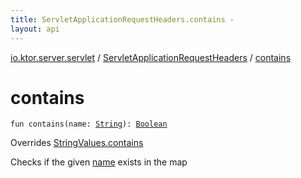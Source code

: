 ```yaml
---
title: ServletApplicationRequestHeaders.contains - 
layout: api
---
```


<div class='api-docs-breadcrumbs'><a href="../index.html">io.ktor.server.servlet</a> / <a href="index.html">ServletApplicationRequestHeaders</a> / <a href="./contains.html">contains</a></div>

# contains

<div class="signature"><code><span class="keyword">fun </span><span class="identifier">contains</span><span class="symbol">(</span><span class="parameterName" id="io.ktor.server.servlet.ServletApplicationRequestHeaders$contains(kotlin.String)/name">name</span><span class="symbol">:</span>&nbsp;<a href="https://kotlinlang.org/api/latest/jvm/stdlib/kotlin/-string/index.html"><span class="identifier">String</span></a><span class="symbol">)</span><span class="symbol">: </span><a href="https://kotlinlang.org/api/latest/jvm/stdlib/kotlin/-boolean/index.html"><span class="identifier">Boolean</span></a></code></div>

Overrides <a href="../../io.ktor.util/-string-values/contains.html">StringValues.contains</a>

Checks if the given <a href="contains.html#io.ktor.server.servlet.ServletApplicationRequestHeaders$contains(kotlin.String)/name">name</a> exists in the map

